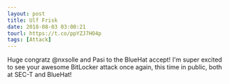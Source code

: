 ```yaml
---
layout: post
title: Ulf Frisk
date: 2018-08-03 03:00:21
tourl: https://t.co/ppYZJ7HO4p
tags: [Attack]
---
```

Huge congratz @nxsolle and Pasi to the BlueHat accept! I'm super excited to see your awesome BitLocker attack once again, this time in public, both at SEC-T and BlueHat!